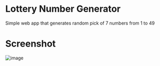 # Lottery Number Generator
Simple web app that generates random pick of 7 numbers from 1 to 49

# Screenshot
![image](https://user-images.githubusercontent.com/55269050/209892435-faf34f89-e87f-4e22-8c9c-d9daf52169bd.png)
